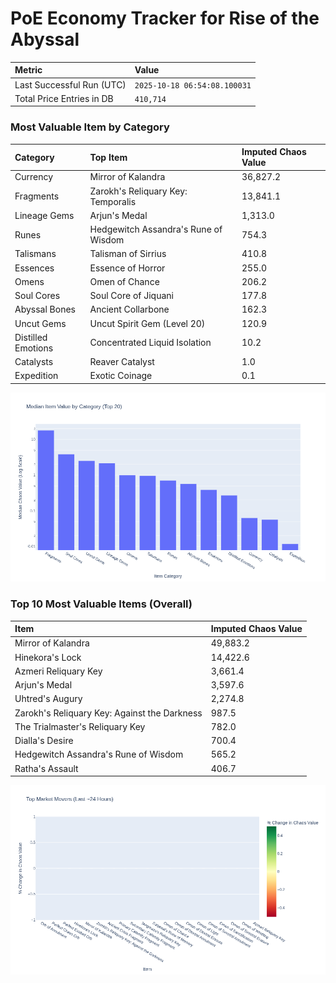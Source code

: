 # PoE Economy Tracker for Rise of the Abyssal

<!-- START_MAINTENANCE -->
| Metric | Value |
|:---|:---|
| Last Successful Run (UTC) | `2025-10-18 06:54:08.100031` |
| Total Price Entries in DB | `410,714` |

<!-- END_MAINTENANCE -->

<!-- START_DATAFRAME_DEBUG -->
<!-- END_DATAFRAME_DEBUG -->

<!-- START_CATEGORY_ANALYSIS -->
### Most Valuable Item by Category
| Category | Top Item | Imputed Chaos Value |
| :--- | :--- | :--- |
| Currency | Mirror of Kalandra | 36,827.2 |
| Fragments | Zarokh's Reliquary Key: Temporalis | 13,841.1 |
| Lineage Gems | Arjun's Medal | 1,313.0 |
| Runes | Hedgewitch Assandra's Rune of Wisdom | 754.3 |
| Talismans | Talisman of Sirrius | 410.8 |
| Essences | Essence of Horror | 255.0 |
| Omens | Omen of Chance | 206.2 |
| Soul Cores | Soul Core of Jiquani | 177.8 |
| Abyssal Bones | Ancient Collarbone | 162.3 |
| Uncut Gems | Uncut Spirit Gem (Level 20) | 120.9 |
| Distilled Emotions | Concentrated Liquid Isolation | 10.2 |
| Catalysts | Reaver Catalyst | 1.0 |
| Expedition | Exotic Coinage | 0.1 |


![Category Analysis Chart](charts/category_analysis.png)
<!-- END_ANALYSIS -->

<!-- START_ANALYSIS -->
### Top 10 Most Valuable Items (Overall)
| Item | Imputed Chaos Value |
| :--- | :--- |
| Mirror of Kalandra | 49,883.2 |
| Hinekora's Lock | 14,422.6 |
| Azmeri Reliquary Key | 3,661.4 |
| Arjun's Medal | 3,597.6 |
| Uhtred's Augury | 2,274.8 |
| Zarokh's Reliquary Key: Against the Darkness | 987.5 |
| The Trialmaster's Reliquary Key | 782.0 |
| Dialla's Desire | 700.4 |
| Hedgewitch Assandra's Rune of Wisdom | 565.2 |
| Ratha's Assault | 406.7 |


![Market Movers Chart](charts/market_movers.png)
<!-- END_ANALYSIS -->
